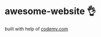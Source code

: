 # awesome-website :ok_hand:                                                                                                                                                                                                           
built with help of <a href="http://johnelder.com/">codemy.com</a>
